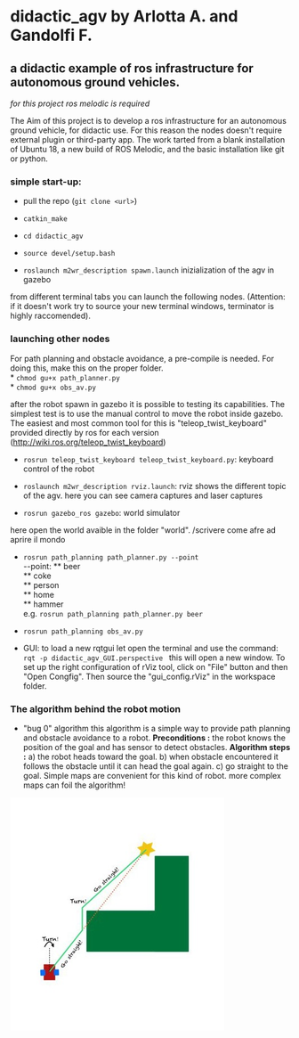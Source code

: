 # didactic_agv by Arlotta A. and Gandolfi F.
## a didactic example of ros infrastructure for autonomous ground vehicles.

*for this project ros melodic is required*

The Aim of this project is to develop a ros infrastructure for an autonomous ground vehicle, for didactic use. 
For this reason the nodes doesn't require external plugin or third-party app. The work tarted from a blank installation of Ubuntu 18, a new build of ROS Melodic, and the basic installation like git or python.

### simple start-up:

* pull the repo (```git clone <url>```)

* ```catkin_make```

* ```cd didactic_agv```

* ```source devel/setup.bash```

* ```roslaunch m2wr_description spawn.launch``` inizialization of the agv in gazebo

from different terminal tabs you can launch the following nodes. (Attention: if it doesn't work try to source your new terminal windows, terminator is highly raccomended).

### launching other nodes
For path planning and obstacle avoidance, a pre-compile is needed.
For doing this, make this on the proper folder. <br />
	* ```chmod gu+x path_planner.py``` <br />
	* ```chmod gu+x obs_av.py``` <br />

after the robot spawn in gazebo it is possible to testing its capabilities. The simplest test is to use the manual control to move the robot inside gazebo. The easiest and most common tool for this is "teleop_twist_keyboard" provided directly by ros for each version (http://wiki.ros.org/teleop_twist_keyboard)

* ```rosrun teleop_twist_keyboard teleop_twist_keyboard.py```: keyboard control of the robot

* ```roslaunch m2wr_description rviz.launch```: rviz shows the different topic of the agv. here you can see camera captures and laser captures 

* ```rosrun gazebo_ros gazebo```: world simulator

here open the world avaible in the folder "world".
/scrivere come afre ad aprire il mondo

* ```rosrun path_planning path_planner.py --point``` <br />
--point: 	** beer<br />
		** coke<br />
		** person<br />
		** home<br />
		** hammer<br />
e.g. ```rosrun path_planning path_planner.py beer ```		

* ```rosrun path_planning obs_av.py```

* GUI:
to load a new rqtgui let open the terminal and use the command: ```rqt -p didactic_agv_GUI.perspective ```
this will open a new window. To set up the right configuration of rViz tool, click on "File" button and then "Open Congfig". Then source the "gui_config.rViz" in the workspace folder.

### The algorithm behind the robot motion
* "bug 0" algorithm
this algorithm is a simple way to provide path planning and obstacle avoidance to a robot.
**Preconditions :** the robot knows the position of the goal and has sensor to detect obstacles.
**Algorithm steps :**  a) the robot heads toward the goal. b) when obstacle encountered it follows the obstacle until it can head the goal again. c) go straight to the goal.
Simple maps are convenient for this kind of robot. more complex maps can foil the algorithm!


![alt text](https://github.com/arlottandrea/didactic_agv/blob/main/bug0.jpg?raw=true)


